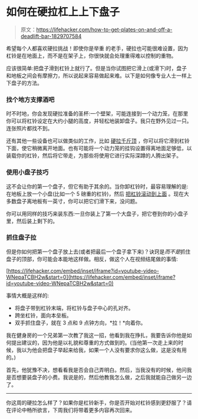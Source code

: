 # 如何在硬拉杠上上下盘子

> 原文：<https://lifehacker.com/how-to-get-plates-on-and-off-a-deadlift-bar-1829707584>

希望每个人都喜欢硬拉挑战！即使你是举重 的老手，硬拉也可能很难设置，因为杠铃是在地面上，而不是在架子上，你很快就会处理重得难以控制的重物。



应该很简单:把盘子滑到杠铃上就行了。但是当你试图把它滑上(或滑下)时，盘子和地板之间会有摩擦力，所以说起来容易做起来难。以下是如何像专业人士一样上下盘子的方法。

### 找个地方支撑酒吧

时不时地，你会发现硬拉准备的圣杯:一个壁架，可能连接到一个动力笼，在那里你可以将杠铃设定在大约小腿的高度，并轻松地装卸盘子。我只在野外见过一只。连张照片都找不到。

还有其他一些设备也可以做类似的工作，比如 [硬拉千斤顶](https://www.roguefitness.com/bar-jack) ，你可以将它滑到杠铃下面，使它稍微离开地面。也有可能将一个动力笼的挂钩设置得离地面足够低，以装载你的杠铃，然后将它带走，为那些将使用它进行实际深蹲的人腾出架子。

### 使用小盘子技巧

这不会让你的第一个盘子，但它有助于其余的。当你卸杠铃时，最容易理解的是:在地板上放一个小盘(比如一个 5 磅重的杠铃)，然后 [把杠铃滚动到上面](https://lifehacker.com/the-quickest-way-to-remove-weights-after-heavy-deadlift-1793423299) 。现在大多数盘子离地板有一英寸，你可以把它们滑下来，没问题。

你可以用同样的技巧来装东西:一旦你装上了第一个大盘子，把它卷到你的小盘子里，然后装上剩下的。

### 抓住盘子拉

但是你如何把第一个盘子放上去(或者把最后一个盘子拿下来)？诀窍是*而不是*抓住盘子的顶部，你可能会本能地这样做。相反，做这个人在视频结尾做的事情:

 [https://lifehacker.com/embed/inset/iframe?id=youtube-video-WNepaTCBH2w&start=0](https://lifehacker.com/embed/inset/iframe?id=youtube-video-WNepaTCBH2w&start=0) 

事情大概是这样的:

*   将盘子带到杠铃末端，将杠铃与盘子中心的孔对齐。
*   跨坐杠铃，面向本垒板。
*   双手抓住盘子，就在 3 点和 9 点钟方向，*拉！*向着你。

我在健身房的一个兄弟第一次教了我这一招，他看到我在挣扎，我要告诉你他是如何提出建议的，因为他是以礼貌和尊重的方式做到的。(当他第一次走上来的时候，我以为他会把盘子举起来给我，如果一个人没有要求你这么做，这是没有用的。)

首先，他犹豫不决，想看看我是否会自己弄明白。然后，当我没有的时候，他问我是否想要装盘子的小费。我说是的，然后他教我怎么做，之后我就能自己做另一边了。

* * *

你这周的硬拉怎么样了？如果你是杠铃新手，你是否开始对杠铃感到更舒服了？请在评论中畅所欲言，下周我们将带着更多内容再次回来。